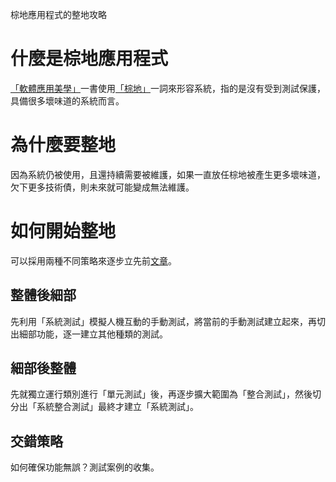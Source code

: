 棕地應用程式的整地攻略

# 什麼是棕地應用程式
[「軟體應用美學」][book1]一書使用[「棕地」][brownfield]一詞來形容系統，指的是沒有受到測試保護，具備很多壞味道的系統而言。

# 為什麼要整地
因為系統仍被使用，且還持續需要被維護，如果一直放任棕地被產生更多壞味道，欠下更多技術債，則未來就可能變成無法維護。

# 如何開始整地
可以採用兩種不同策略來逐步立先前[文章][Type of test]。

## 整體後細部
先利用「系統測試」模擬人機互動的手動測試，將當前的手動測試建立起來，再切出細部功能，逐一建立其他種類的測試。

## 細部後整體
先就獨立運行類別進行「單元測試」後，再逐步擴大範圍為「整合測試」，然後切分出「系統整合測試」最終才建立「系統測試」。

## 交錯策略
如何確保功能無誤？測試案例的收集。

[Type of test]:https://no129.github.io/qa/2018/08/27/QA-004-ClassificationOfFunctionalTesting.html "測試分類"
[brownfield]:https://zh.wikipedia.org/wiki/%E6%A3%95%E5%9C%9F "brownfield"
[book1]:https://www.books.com.tw/products/0010485217 "軟體建構美學"
